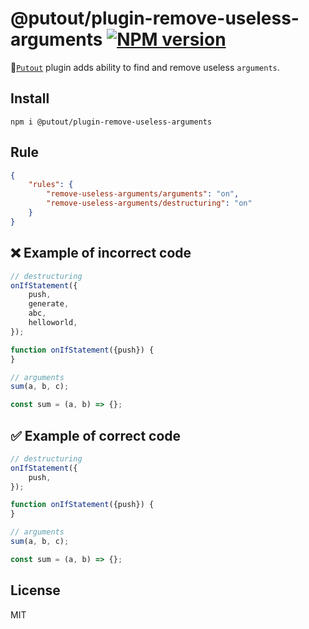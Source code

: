 # @putout/plugin-remove-useless-arguments [![NPM version][NPMIMGURL]][NPMURL]

[NPMIMGURL]: https://img.shields.io/npm/v/@putout/plugin-remove-useless-arguments.svg?style=flat&longCache=true
[NPMURL]: https://npmjs.org/package/@putout/plugin-remove-useless-arguments"npm"

🐊[`Putout`](https://github.com/coderaiser/putout) plugin adds ability to find and remove useless `arguments`.

## Install

```
npm i @putout/plugin-remove-useless-arguments
```

## Rule

```json
{
    "rules": {
        "remove-useless-arguments/arguments": "on",
        "remove-useless-arguments/destructuring": "on"
    }
}
```

## ❌ Example of incorrect code

```js
// destructuring
onIfStatement({
    push,
    generate,
    abc,
    helloworld,
});

function onIfStatement({push}) {
}

// arguments
sum(a, b, c);

const sum = (a, b) => {};
```

## ✅ Example of correct code

```js
// destructuring
onIfStatement({
    push,
});

function onIfStatement({push}) {
}

// arguments
sum(a, b, c);

const sum = (a, b) => {};
```

## License

MIT
